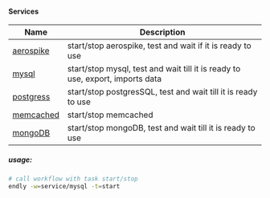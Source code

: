 #### Services

| Name | Description |
| ---- | --- |
| [aerospike](aerospike/) | start/stop aerospike,  test and wait if it is ready to use |
| [mysql](mysql/) | start/stop mysql,  test and wait till it is ready to use, export, imports data |
| [postgress](pg/) | start/stop postgresSQL, test and wait till it is ready to use |
| [memcached](memcached/) | start/stop memcached |
| [mongoDB](mongo/) | start/stop mongoDB, test and wait till it is ready to use  |
 

##### usage:
 
```bash
# call workflow with task start/stop
endly -w=service/mysql -t=start
```
 
 